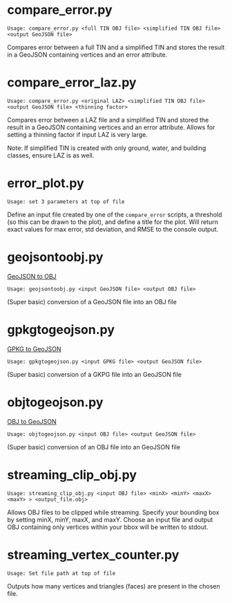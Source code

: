 # compare_error.py
`Usage: compare_error.py <full TIN OBJ file> <simplified TIN OBJ file> <output GeoJSON file>`

Compares error between a full TIN and a simplified TIN and stores the result in a GeoJSON containing
vertices and an error attribute.

# compare_error_laz.py
`Usage: compare_error.py <original LAZ> <simplified TIN OBJ file> <output GeoJSON file> <thinning factor>`

Compares error between a LAZ file and a simplified TIN and stored the result in a GeoJSON containing
vertices and an error attribute. Allows for setting a thinning factor if input LAZ is very large.

Note: If simplified TIN is created with only ground, water, and building classes, ensure LAZ is as well.

# error_plot.py
`Usage: set 3 parameters at top of file`

Define an input file created by one of the `compare_error` scripts, a threshold (so this can be drawn to
the plot), and define a title for the plot. Will return exact values for max error, std deviation, and RMSE
to the console output.

# geojsontoobj.py
[GeoJSON to OBJ](https://github.com/mdjong1/geojson-to-obj)

`Usage: geojsontoobj.py <input GeoJSON file> <output OBJ file>`

(Super basic) conversion of a GeoJSON file into an OBJ file

# gpkgtogeojson.py
[GPKG to GeoJSON](https://github.com/mdjong1/gpkg-to-geojson)

`Usage: gpkgtogeojson.py <input GPKG file> <output GeoJSON file>`

(Super basic) conversion of a GKPG file into an GeoJSON file

# objtogeojson.py
[OBJ to GeoJSON](https://github.com/mdjong1/Obj-to-GeoJSON)

`Usage: objtogeojson.py <input OBJ file> <output GeoJSON file>`

(Super basic) conversion of an OBJ file into an GeoJSON file

# streaming_clip_obj.py
`Usage: streaming_clip_obj.py <input OBJ file> <minX> <minY> <maxX> <maxY> > <output_file.obj>`

Allows OBJ files to be clipped while streaming. Specify your bounding box by setting minX, minY,
maxX, and maxY. Choose an input file and output OBJ containing only vertices within your bbox will be written to stdout.

# streaming_vertex_counter.py
`Usage: Set file path at top of file`

Outputs how many vertices and triangles (faces) are present in the chosen file.
